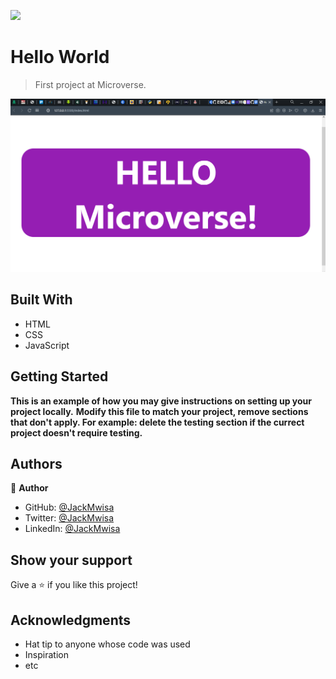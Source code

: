 ![](https://img.shields.io/badge/Microverse-blueviolet)

# Hello World

> First project at Microverse.

![screenshot](./screenshot1.png)


## Built With

- HTML
- CSS
- JavaScript

## Getting Started

**This is an example of how you may give instructions on setting up your project locally.**
**Modify this file to match your project, remove sections that don't apply. For example: delete the testing section if the currect project doesn't require testing.**


## Authors

👤 **Author**

- GitHub: [@JackMwisa](https://github.com/JackMwisa)
- Twitter: [@JackMwisa](https://twitter.com/jackmwisa)
- LinkedIn: [@JackMwisa](https://www.linkedin.com/in/jack-mwisa-3a6203216/)


## Show your support

Give a ⭐️ if you like this project!

## Acknowledgments

- Hat tip to anyone whose code was used
- Inspiration
- etc

